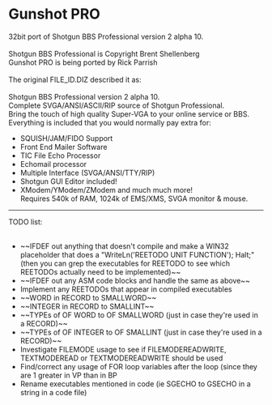 Gunshot PRO
===========

32bit port of Shotgun BBS Professional version 2 alpha 10.<br />  
Shotgun BBS Professional is Copyright Brent Shellenberg<br />
Gunshot PRO is being ported by Rick Parrish<br />
<br />
The original FILE_ID.DIZ described it as:<br />
<br />
Shotgun BBS Professional version 2 alpha 10.<br />
Complete SVGA/ANSI/ASCII/RIP source of Shotgun Professional. <br />
Bring the touch of high quality Super-VGA to your online service or BBS. <br />
Everything is included that you would normally pay extra for:<br /> 
  * SQUISH/JAM/FIDO Support<br /> 
  * Front End Mailer Software<br /> 
  * TIC File Echo Processor<br /> 
  * Echomail processor<br /> 
  * Multiple Interface (SVGA/ANSI/TTY/RIP) <br />
  * Shotgun GUI Editor included!<br /> 
  * XModem/YModem/ZModem and much much more! <br />
Requires 540k of RAM, 1024k of EMS/XMS, SVGA monitor & mouse.<br />

<hr />

TODO list:<br />
<br />
<ul>
  <li>~~IFDEF out anything that doesn't compile and make a WIN32 placeholder that does a "WriteLn('REETODO UNIT FUNCTION'); Halt;" (then you can grep the executables for REETODO to see which REETODOs actually need to be implemented)~~</li>
  <li>~~IFDEF out any ASM code blocks and handle the same as above~~</li>
  <li>Implement any REETODOs that appear in compiled executables</li>
  <li>~~WORD in RECORD to SMALLWORD~~</li>
  <li>~~INTEGER in RECORD to SMALLINT~~</li>
  <li>~~TYPEs of OF WORD to OF SMALLWORD (just in case they're used in a RECORD)~~</li>
  <li>~~TYPEs of OF INTEGER to OF SMALLINT (just in case they're used in a RECORD)~~</li>
  <li>Investigate FILEMODE usage to see if FILEMODEREADWRITE, TEXTMODEREAD or TEXTMODEREADWRITE should be used</li>
  <li>Find/correct any usage of FOR loop variables after the loop (since they are 1 greater in VP than in BP</li>
  <li>Rename executables mentioned in code (ie SGECHO to GSECHO in a string in a code file)</li>
</ul>
